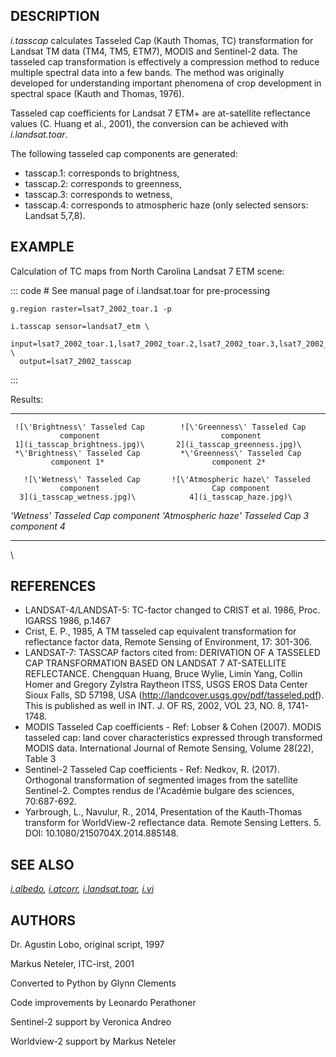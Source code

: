 ## DESCRIPTION

*i.tasscap* calculates Tasseled Cap (Kauth Thomas, TC) transformation
for Landsat TM data (TM4, TM5, ETM7), MODIS and Sentinel-2 data. The
tasseled cap transformation is effectively a compression method to
reduce multiple spectral data into a few bands. The method was
originally developed for understanding important phenomena of crop
development in spectral space (Kauth and Thomas, 1976).

Tasseled cap coefficients for Landsat 7 ETM+ are at-satellite
reflectance values (C. Huang et al., 2001), the conversion can be
achieved with *i.landsat.toar*.

The following tasseled cap components are generated:

-   tasscap.1: corresponds to brightness,
-   tasscap.2: corresponds to greenness,
-   tasscap.3: corresponds to wetness,
-   tasscap.4: corresponds to atmospheric haze (only selected sensors:
    Landsat 5,7,8).

## EXAMPLE

Calculation of TC maps from North Carolina Landsat 7 ETM scene:

::: code
    # See manual page of i.landsat.toar for pre-processing

    g.region raster=lsat7_2002_toar.1 -p

    i.tasscap sensor=landsat7_etm \
      input=lsat7_2002_toar.1,lsat7_2002_toar.2,lsat7_2002_toar.3,lsat7_2002_toar.4,lsat7_2002_toar.5,lsat7_2002_toar.7 \
      output=lsat7_2002_tasscap
:::

Results:

  ----------------------------------- -----------------------------------
     ![\'Brightness\' Tasseled Cap        ![\'Greenness\' Tasseled Cap
               component                           component
     1](i_tasscap_brightness.jpg)\       2](i_tasscap_greenness.jpg)\
     *\'Brightness\' Tasseled Cap         *\'Greenness\' Tasseled Cap
             component 1*                        component 2*

       ![\'Wetness\' Tasseled Cap       ![\'Atmospheric haze\' Tasseled
               component                         Cap component
      3](i_tasscap_wetness.jpg)\            4](i_tasscap_haze.jpg)\
  *\'Wetness\' Tasseled Cap component *\'Atmospheric haze\' Tasseled Cap
                  3*                             component 4*
  ----------------------------------- -----------------------------------

\

## REFERENCES

-   LANDSAT-4/LANDSAT-5: TC-factor changed to CRIST et al. 1986, Proc.
    IGARSS 1986, p.1467
-   Crist, E. P., 1985, A TM tasseled cap equivalent transformation for
    reflectance factor data, Remote Sensing of Environment, 17: 301-306.
-   LANDSAT-7: TASSCAP factors cited from: DERIVATION OF A TASSELED CAP
    TRANSFORMATION BASED ON LANDSAT 7 AT-SATELLITE REFLECTANCE.
    Chengquan Huang, Bruce Wylie, Limin Yang, Collin Homer and Gregory
    Zylstra Raytheon ITSS, USGS EROS Data Center Sioux Falls, SD 57198,
    USA (http://landcover.usgs.gov/pdf/tasseled.pdf). This is published
    as well in INT. J. OF RS, 2002, VOL 23, NO. 8, 1741-1748.
-   MODIS Tasseled Cap coefficients - Ref: Lobser & Cohen (2007). MODIS
    tasseled cap: land cover characteristics expressed through
    transformed MODIS data. International Journal of Remote Sensing,
    Volume 28(22), Table 3
-   Sentinel-2 Tasseled Cap coefficients - Ref: Nedkov, R. (2017).
    Orthogonal transformation of segmented images from the satellite
    Sentinel-2. Comptes rendus de l\'Académie bulgare des sciences,
    70:687-692.
-   Yarbrough, L., Navulur, R., 2014, Presentation of the Kauth-Thomas
    transform for WorldView-2 reflectance data. Remote Sensing
    Letters. 5. DOI: 10.1080/2150704X.2014.885148.

## SEE ALSO

*[i.albedo](i.albedo.html), [i.atcorr](i.atcorr.html),
[i.landsat.toar](i.landsat.toar.html), [i.vi](i.vi.html)*

## AUTHORS

Dr. Agustin Lobo, original script, 1997

Markus Neteler, ITC-irst, 2001

Converted to Python by Glynn Clements

Code improvements by Leonardo Perathoner

Sentinel-2 support by Veronica Andreo

Worldview-2 support by Markus Neteler
